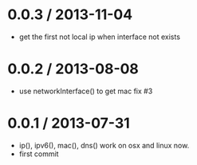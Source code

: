 
0.0.3 / 2013-11-04 
==================

  * get the first not local ip when interface not exists

0.0.2 / 2013-08-08 
==================

  * use networkInterface() to get mac fix #3

0.0.1 / 2013-07-31 
==================

  * ip(), ipv6(), mac(), dns() work on osx and linux now.
  * first commit
